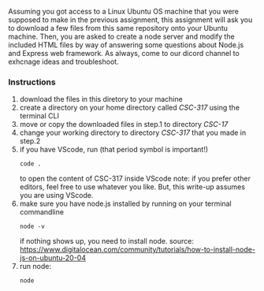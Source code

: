 Assuming you got access to a Linux Ubuntu OS machine that you were supposed to make in the previous assignment, this assignment will ask you to download a few files from this same repository onto your Ubuntu machine. Then, you are asked to create a node server and modify the included HTML files by way of answering some questions about Node.js and Express web framework. As always, come to our dicord channel to exhcnage ideas and troubleshoot. 

### Instructions
1. download the files in this diretory to your machine
2. create a directory on your home directory called _CSC-317_ using the terminal CLI
3. move or copy the downloaded files in step.1 to directory _CSC-17_ 
4. change your working directory to directory _CSC-317_ that you made in step.2
5. if you have VScode, run (that period symbol is important!)
     ```
   code .
     ````
     to open the content of CSC-317 inside VScode
   note: if you prefer other editors, feel free to use whatever you like. But, this write-up assumes you are using VScode.
6. make sure you have node.js installed by running on your terminal commandline
   ```
   node -v
   ```
   if nothing shows up, you need to install node. source: https://www.digitalocean.com/community/tutorials/how-to-install-node-js-on-ubuntu-20-04
7. run node:
   ```
   node 

   
   
